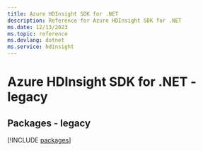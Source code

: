```yaml
---
title: Azure HDInsight SDK for .NET
description: Reference for Azure HDInsight SDK for .NET
ms.date: 12/13/2023
ms.topic: reference
ms.devlang: dotnet
ms.service: hdinsight
---
```

# Azure HDInsight SDK for .NET - legacy
## Packages - legacy
[!INCLUDE [packages](hdinsight-index.md)]